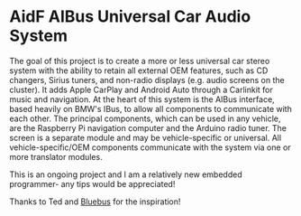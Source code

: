 # AidF AIBus Universal Car Audio System
The goal of this project is to create a more or less universal car stereo system with the ability to retain all external OEM features, such as CD changers, Sirius tuners, and non-radio displays (e.g. audio screens on the cluster). It adds Apple CarPlay and Android Auto through a Carlinkit for music and navigation. At the heart of this system is the AIBus interface, based heavily on BMW's IBus, to allow all components to communicate with each other. The principal components, which can be used in any vehicle, are the Raspberry Pi navigation computer and the Arduino radio tuner. The screen is a separate module and may be vehicle-specific or universal. All vehicle-specific/OEM components communicate with the system via one or more translator modules.

This is an ongoing project and I am a relatively new embedded programmer- any tips would be appreciated!

Thanks to Ted and [Bluebus](https://github.com/tedsalmon/BlueBus.git) for the inspiration!
